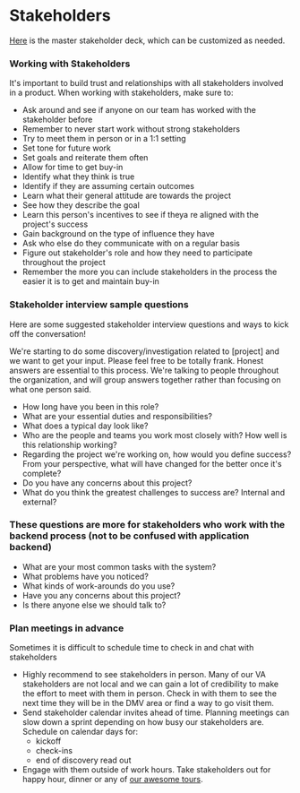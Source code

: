 # Stakeholders 

[Here](https://github.com/department-of-veterans-affairs/vets.gov-team/blob/master/Practice%20Areas/Research/Discovery/Archive/Master%20Stakeholder%20Deck%20Template.pptx) is the master stakeholder deck, which can be customized as needed. 
### Working with Stakeholders 

It's important to build trust and relationships with all stakeholders involved in a product.  When working with stakeholders, make sure to: 

- Ask around and see if anyone on our team has worked with the stakeholder before
- Remember to never start work without strong stakeholders
- Try to meet them in person or in a 1:1 setting
- Set tone for future work 
- Set goals and reiterate them often 
- Allow for time to get buy-in
- Identify what they think is true
- Identify if they are assuming certain outcomes 
- Learn what their general attitude are towards the project
- See how they describe the goal 
- Learn this person's incentives to see if theya re aligned with the project's success
- Gain background on the type of influence they have
- Ask who else do they communicate with on a regular basis
- Figure out stakeholder's role and how they need to participate throughout the project
- Remember the more you can include stakeholders in the process the easier it is to get and maintain buy-in

### Stakeholder interview sample questions
Here are some suggested stakeholder interview questions and ways to kick off the conversation! 

We're starting to do some discovery/investigation related to [project] and we want to get your input. Please feel free to be totally frank. Honest answers are essential to this process. We're talking to people throughout the organization, and will group answers together rather than focusing on what one person said. 

- How long have you been in this role?
- What are your essential duties and responsibilities?
- What does a typical day look like?
- Who are the people and teams you work most closely with? How well is this relationship working?
- Regarding the project we're working on, how would you define success? From your perspective, what will have changed for the better once it's complete?
- Do you have any concerns about this project?
- What do you think the greatest challenges to success are? Internal and external?

### These questions are more for stakeholders who work with the backend process (not to be confused with application backend)
- What are your most common tasks with the system?
- What problems have you noticed?
- What kinds of work-arounds do you use?
- Have you any concerns about this project?
- Is there anyone else we should talk to?

### Plan meetings in advance
Sometimes it is difficult to schedule time to check in and chat with stakeholders
- Highly recommend to see stakeholders in person. Many of our VA stakeholders are not local and we can gain a lot of credibility to make the effort to meet with them in person. Check in with them to see the next time they will be in the DMV area or find a way to go visit them.
- Send stakeholder calendar invites ahead of time. Planning meetings can slow down a sprint depending on how busy our stakeholders are. 
Schedule on calendar days for: 
   - kickoff 
   - check-ins
   - end of discovery read out
- Engage with them outside of work hours. Take stakeholders out for happy hour, dinner or any of [our awesome tours](https://github.com/usds/tours).

